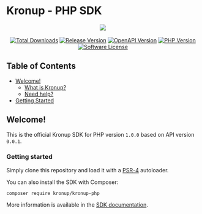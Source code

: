 # Kronup - PHP SDK

<p align="center">
    <a href="https://kronup.github.io/kronup-php/" rel="nofollow" target="_blank">
        <img src="https://repository-images.githubusercontent.com/601200609/cab807ad-9629-4196-bd28-edec4384b9fc"/>
    </a><br/><br/>
    <a href="https://packagist.org/packages/kronup/kronup-php" rel="nofollow"><img src="https://img.shields.io/packagist/dt/kronup/kronup-php.svg?style=flat&colorB=green" alt="Total Downloads" style="max-width: 100%;"></a>
    <a href="https://packagist.org/packages/kronup/kronup-php" rel="nofollow"><img src="https://img.shields.io/packagist/v/kronup/kronup-php.svg?style=flat&label=release&color=blue" alt="Release Version" style="max-width: 100%;"></a>
    <a href="https://api.kronup.com"><img src="https://img.shields.io/badge/api-v0.0.1-blue" alt="OpenAPI Version" style="max-width: 100%;"></a>
    <a href="https://www.php.net/supported-versions.php" rel="nofollow"><img src="https://img.shields.io/badge/php-%3E=7.4-blue" alt="PHP Version" style="max-width: 100%;"></a>
    <a href="https://github.com/kronup/kronup-php/blob/main/LICENSE.txt"><img src="https://img.shields.io/packagist/l/kronup/kronup-php.svg?style=flat&color=blue" alt="Software License" style="max-width: 100%;"></a>
</p>

## Table of Contents
- [Welcome!](#welcome)
  - [What is Kronup?](#what-is-kronup)
  - [Need help?](#need-help)
- [Getting Started](#getting-started)

## Welcome!

This is the official Kronup SDK for PHP version `1.0.0` based on API version `0.0.1`.

### Getting started

Simply clone this repository and load it with a [PSR-4](https://www.php-fig.org/psr/psr-4/) autoloader.

You can also install the SDK with Composer:

```
composer require kronup/kronup-php
```

More information is available in the [SDK documentation](https://kronup.github.io/kronup-php/).